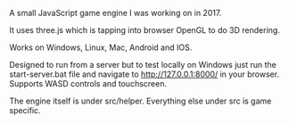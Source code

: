 A small JavaScript game engine I was working on in 2017.

It uses three.js which is tapping into browser OpenGL to do 3D rendering.

Works on Windows, Linux, Mac, Android and IOS.

Designed to run from a server but to test locally on Windows just run the start-server.bat file and navigate to http://127.0.0.1:8000/ in your browser. Supports WASD controls and touchscreen.

The engine itself is under src/helper. Everything else under src is game specific.
